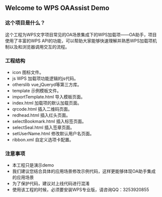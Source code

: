 ## Welcome to WPS OAAssist Demo

### 这个项目是什么？

这个工程为WPS文字项目常见的OA场景集成下的WPS加载项——OA助手，项目使用了丰富的WPS API的功能，可以帮助大家能够快速理解并熟悉WPS加载项机制以及和浏览器调用交互的流程。

### 工程结构

* icon 						图标文件。
* js						WPS 加载项功能逻辑的js代码。
* otherslib					vue,jQueryd等第三方库。
* template					示例模板文件。
* importTemplate.html		导入模板页面。
* index.html				加载项的默认加载页面。
* qrcode.html				插入二维码页面。
* redhead.html				插入红头页面。
* selectBookmark.html		插入标签页面。 
* selectSeal.html			插入签章页面。 
* setUserName.html			修改默认用户名页面。 
* ribbon.xml				自定义选项卡配置。 

### 注意事项

* 本工程只是演示demo
* 我们建议您结合具体的应用场景修改示例代码，这样更能够体现OA助手集成的应用场景
* 为了保护代码，建议对上线代码进行混淆
* 使用该工程的时候，必须要安装WPS专业版，请咨询QQ：3253920855
